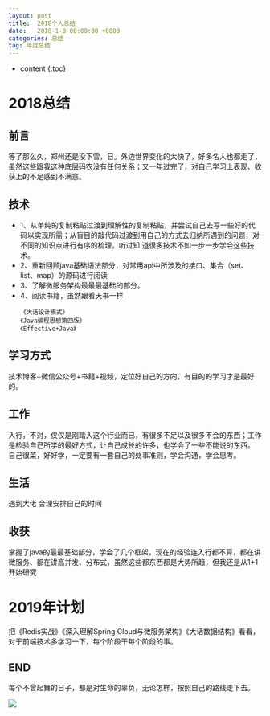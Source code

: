 ```yaml
---
layout: post
title:  2018个人总结
date:   2018-1-8 00:00:00 +0800
categories: 总结
tag: 年度总结
---
```


* content
{:toc}

#  2018总结
## 前言
   等了那么久，郑州还是没下雪，日。外边世界变化的太快了，好多名人也都走了，虽然这些跟我这种底层码农没有任何关系；又一年过完了，对自己学习上表现、收获上的不足感到不满意。
## 技术
   * 1、从单纯的复制粘贴过渡到理解性的复制粘贴，并尝试自己去写一些好的代码以实现所需；从盲目的敲代码过渡到用自己的方式去归纳所遇到的问题，对不同的知识点进行有序的梳理。听过知    道很多技术不如一步一步学会这些技术。
   * 2、重新回顾java基础语法部分，对常用api中所涉及的接口、集合（set、list、map）的源码进行阅读
   * 3、了解微服务架构最最最基础的部分。
   * 4、阅读书籍，虽然跟看天书一样
       ```
       《大话设计模式》
       《Java编程思想第四版》
       《Effective+Java》
       ```
## 学习方式
   技术博客+微信公众号+书籍+视频，定位好自己的方向，有目的的学习才是最好的。
## 工作
   入行，不对，仅仅是刚踏入这个行业而已，有很多不足以及很多不会的东西；工作是检验自己所学的最好方式，让自己成长的许多，也学会了一些不能说的东西。
   自己很菜，好好学，一定要有一套自己的处事准则，学会沟通，学会思考。
## 生活
   遇到大佬
   合理安排自己的时间
## 收获
   掌握了java的最最基础部分，学会了几个框架，现在的经验连入行都不算，都在讲微服务、都在讲高并发、分布式，虽然这些都东西都是大势所趋，但我还是从1+1开始研究
# 2019年计划
  把《Redis实战》《深入理解Spring Cloud与微服务架构》《大话数据结构》看看，对于前端技术多学习一下，每个阶段干每个阶段的事。
## END
  每个不曾起舞的日子，都是对生命的辜负，无论怎样，按照自己的路线走下去。

 ![](https://i.imgur.com/31YBrHD.jpg)


       

